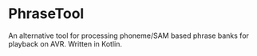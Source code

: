 # PhraseTool
An alternative tool for processing phoneme/SAM based phrase banks for playback on AVR.  Written in Kotlin.
